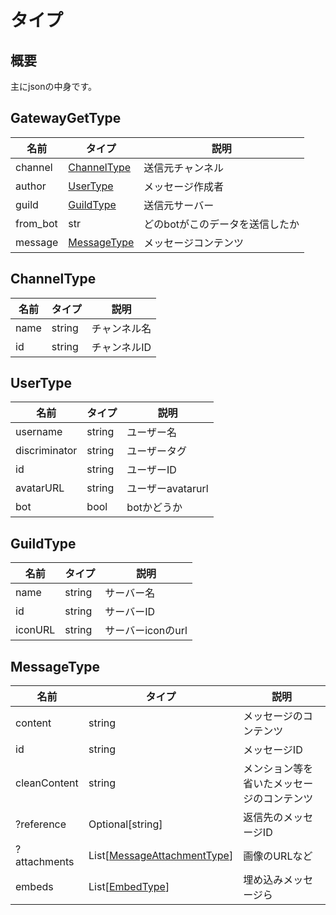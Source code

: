 # タイプ

## 概要

主にjsonの中身です。

## GatewayGetType

| 名前 | タイプ | 説明 |
| ---- | ---- | ---- |
| channel | [ChannelType](./#ChannelType) | 送信元チャンネル |
| author | [UserType](./#UserType) | メッセージ作成者 |
| guild | [GuildType](./#GuildType) | 送信元サーバー |
| from_bot | str | どのbotがこのデータを送信したか |
| message | [MessageType](./#MessageType) | メッセージコンテンツ

## ChannelType

| 名前 | タイプ | 説明 |
| ---- | ---- | ---- |
| name | string | チャンネル名 |
| id | string | チャンネルID |

## UserType

| 名前 | タイプ | 説明 |
| ---- | ---- | ---- |
| username | string | ユーザー名 |
| discriminator | string | ユーザータグ |
| id | string | ユーザーID |
| avatarURL | string | ユーザーavatarurl |
| bot | bool | botかどうか |

## GuildType

| 名前 | タイプ | 説明 |
| ---- | ---- | ---- |
| name | string | サーバー名 |
| id | string | サーバーID |
| iconURL | string | サーバーiconのurl |

## MessageType

| 名前 | タイプ | 説明 |
| ---- | ---- | ---- |
| content | string | メッセージのコンテンツ |
| id | string | メッセージID |
| cleanContent | string | メンション等を省いたメッセージのコンテンツ |
| ?reference | Optional[string] | 返信先のメッセージID |
| ?attachments | List[[MessageAttachmentType](./#MessageAttachmentType)] | 画像のURLなど |
| embeds | List[[EmbedType](./#EmbedType)] | 埋め込みメッセージら |
